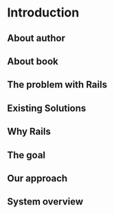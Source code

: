 # Introduction

## About author

## About book

## The problem with Rails

## Existing Solutions

## Why Rails

## The goal

## Our approach

## System overview
